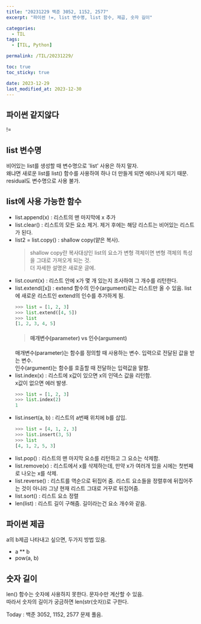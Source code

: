 ```yaml
---
title: "20231229 백준 3052, 1152, 2577"
excerpt: "파이썬 !=, list 변수명, list 함수, 제곱, 숫자 길이"

categories:
  - TIL
tags:
  - [TIL, Python]

permalink: /TIL/20231229/

toc: true
toc_sticky: true

date: 2023-12-29
last_modified_at: 2023-12-30
---
```


## 파이썬 같지않다
!=

## list 변수명
비어있는 list를 생성할 때 변수명으로 'list' 사용은 하지 말자.   
왜냐면 새로운 list를 list() 함수를 사용하여 하나 더 만들게 되면 에러나게 되기 때문.   
residual도 변수명으로 사용 불가.   

## list에 사용 가능한 함수
- list.append(x)
  : 리스트의 맨 마지막에 x 추가
- list.clear()
  : 리스트의 모든 요소 제거. 제거 후에는 해당 리스트는 비어있는 리스트가 된다.
- list2 = list.copy()
  : shallow copy(얕은 복사).
  > shallow copy란 복사대상인 list의 요소가 변형 객체이면 변형 객체의 특성을 그대로 가져오게 되는 것.   
    더 자세한 설명은 새로운 글에.
- list.count(x)
  : 리스트 안에 x가 몇 개 있는지 조사하여 그 개수를 리턴한다.
- list.extend([x])
  : extend 함수의 인수(argument)로는 리스트만 올 수 있음. list에 새로운 리스트인 extend의 인수를 추가하게 됨.
  ```python
  >>> list = [1, 2, 3]
  >>> list.extend([4, 5])
  >>> list
  [1, 2, 3, 4, 5]
  ```
  > #### 매개변수(parameter) vs 인수(argument)
    매개변수(parameter)는 함수를 정의할 때 사용하는 변수. 입력으로 전달된 값을 받는 변수.   
    인수(argument)는 함수를 호출할 때 전달하는 입력값을 말함.
- list.index(x)
  : 리스트에 x값이 있으면 x의 인덱스 값을 리턴함.   
    x값이 없으면 에러 발생.
  ```python
  >>> list = [1, 2, 3]
  >>> list.index(2)
  1
  ```
- list.insert(a, b)
  : 리스트의 a번째 위치에 b를 삽입.
  ```python
  >>> list = [4, 1, 2, 3]
  >>> list.insert(3, 5)
  >>> list
  [4, 1, 2, 5, 3]
  ```
- list.pop()
  : 리스트의 맨 마지막 요소를 리턴하고 그 요소는 삭제함.
- list.remove(x)
  : 리스트에서 x를 삭제하는데, 만약 x가 여러개 있을 시에는 첫번째로 나오는 x를 삭제.
- list.reverse()
  : 리스트를 역순으로 뒤집어 줌. 리스트 요소들을 정렬후에 뒤집어주는 것이 아니라 그냥 현재 리스트 그대로 거꾸로 뒤집어줌.
- list.sort()
  : 리스트 요소 정렬
- len(list)
  : 리스트 길이 구해줌. 길이라는건 요소 개수와 같음.

## 파이썬 제곱
a의 b제곱 나타내고 싶으면, 두가지 방법 있음. 
- a ** b
- pow(a, b)

## 숫자 길이
len() 함수는 숫자에 사용하지 못한다. 문자수만 계산할 수 있음.   
따라서 숫자의 길이가 궁금하면 len(str(숫자))로 구한다.   
   
   
Today : 백준 3052, 1152, 2577 문제 풀음.
